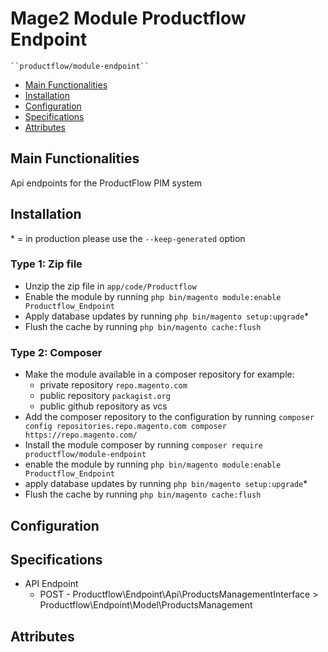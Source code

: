 # Mage2 Module Productflow Endpoint

    ``productflow/module-endpoint``

 - [Main Functionalities](#markdown-header-main-functionalities)
 - [Installation](#markdown-header-installation)
 - [Configuration](#markdown-header-configuration)
 - [Specifications](#markdown-header-specifications)
 - [Attributes](#markdown-header-attributes)


## Main Functionalities
Api endpoints for the ProductFlow PIM system

## Installation
\* = in production please use the `--keep-generated` option

### Type 1: Zip file

 - Unzip the zip file in `app/code/Productflow`
 - Enable the module by running `php bin/magento module:enable Productflow_Endpoint`
 - Apply database updates by running `php bin/magento setup:upgrade`\*
 - Flush the cache by running `php bin/magento cache:flush`

### Type 2: Composer

 - Make the module available in a composer repository for example:
    - private repository `repo.magento.com`
    - public repository `packagist.org`
    - public github repository as vcs
 - Add the composer repository to the configuration by running `composer config repositories.repo.magento.com composer https://repo.magento.com/`
 - Install the module composer by running `composer require productflow/module-endpoint`
 - enable the module by running `php bin/magento module:enable Productflow_Endpoint`
 - apply database updates by running `php bin/magento setup:upgrade`\*
 - Flush the cache by running `php bin/magento cache:flush`


## Configuration




## Specifications

 - API Endpoint
	- POST - Productflow\Endpoint\Api\ProductsManagementInterface > Productflow\Endpoint\Model\ProductsManagement


## Attributes



